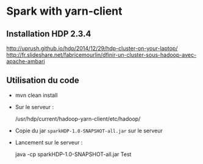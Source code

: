 # Spark with yarn-client

## Installation HDP 2.3.4

http://uprush.github.io/hdp/2014/12/29/hdp-cluster-on-your-laptop/
http://fr.slideshare.net/fabricemourlin/dfinir-un-cluster-sous-hadoop-avec-apache-ambari



## Utilisation du code

* mvn clean install
* Sur le serveur  :

    /usr/hdp/current/hadoop-yarn-client/etc/hadoop/
* Copie du jar ```sparkHDP-1.0-SNAPSHOT-all.jar``` sur le serveur
* Lancement sur le serveur :

    java -cp sparkHDP-1.0-SNAPSHOT-all.jar Test


